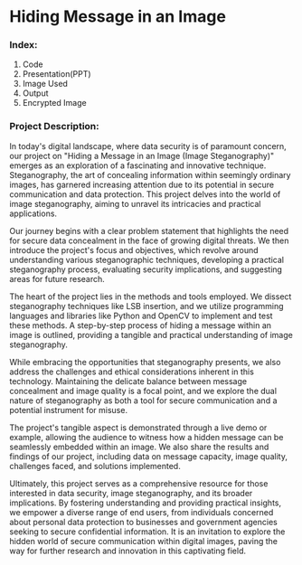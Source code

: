 <h1> Hiding Message in an Image </h1>

<h3>Index: </h3>
<ol>
<li>Code</li>
<li>Presentation(PPT)</li>
<li>Image Used</li>
<li>Output</li>
<li>Encrypted Image</li>
</ol>
<h3>Project Description: </h3>

<p>In today's digital landscape, where data security is of paramount concern, our project on "Hiding a Message in an Image (Image Steganography)" emerges as an exploration of a fascinating and innovative technique. Steganography, the art of concealing information within seemingly ordinary images, has garnered increasing attention due to its potential in secure communication and data protection. This project delves into the world of image steganography, aiming to unravel its intricacies and practical applications.</p>

<p>Our journey begins with a clear problem statement that highlights the need for secure data concealment in the face of growing digital threats. We then introduce the project's focus and objectives, which revolve around understanding various steganographic techniques, developing a practical steganography process, evaluating security implications, and suggesting areas for future research.</p>

<p>The heart of the project lies in the methods and tools employed. We dissect steganography techniques like LSB insertion, and we utilize programming languages and libraries like Python and OpenCV to implement and test these methods. A step-by-step process of hiding a message within an image is outlined, providing a tangible and practical understanding of image steganography.</p>

<p>While embracing the opportunities that steganography presents, we also address the challenges and ethical considerations inherent in this technology. Maintaining the delicate balance between message concealment and image quality is a focal point, and we explore the dual nature of steganography as both a tool for secure communication and a potential instrument for misuse.</p>

<p>The project's tangible aspect is demonstrated through a live demo or example, allowing the audience to witness how a hidden message can be seamlessly embedded within an image. We also share the results and findings of our project, including data on message capacity, image quality, challenges faced, and solutions implemented.</p>

<p>Ultimately, this project serves as a comprehensive resource for those interested in data security, image steganography, and its broader implications. By fostering understanding and providing practical insights, we empower a diverse range of end users, from individuals concerned about personal data protection to businesses and government agencies seeking to secure confidential information. It is an invitation to explore the hidden world of secure communication within digital images, paving the way for further research and innovation in this captivating field.</p>

